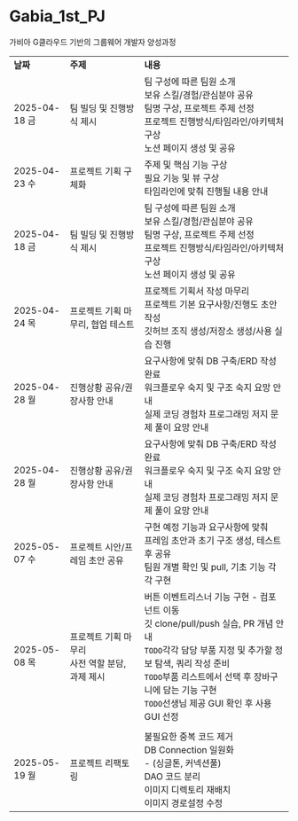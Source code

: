 # Gabia_1st_PJ
가비아 G클라우드 기반의 그룹웨어 개발자 양성과정

<table>
  <tbody>
    <tr>
      <td>
        <strong>날짜</strong>
      </td>
      <td>
        <strong>주제</strong>
      </td>
      <td>
        <strong>내용</strong>
      </td>
    </tr>
    <tr>
      <td>
        2025-04-18 금
      </td>
      <td>
        팀 빌딩 및 진행방식 제시
      </td>
      <td>
        팀 구성에 따른 팀원 소개<br />
        보유 스킬/경험/관심분야 공유<br />
        팀명 구상, 프로젝트 주제 선정<br />
        프로젝트 진행방식/타임라인/아키텍처 구상<br />
        노션 페이지 생성 및 공유
      </td>
    </tr>
    <tr>
      <td>
        2025-04-23 수
      </td>
      <td>
        프로젝트 기획 구체화
      </td>
      <td>
        주제 및 핵심 기능 구상<br />
        필요 기능 및 뷰 구상<br />
        타임라인에 맞춰 진행될 내용 안내
      </td>
    </tr>
    <tr>
      <td>
        2025-04-18 금
      </td>
      <td>
        팀 빌딩 및 진행방식 제시
      </td>
      <td>
        팀 구성에 따른 팀원 소개<br />
        보유 스킬/경험/관심분야 공유<br />
        팀명 구상, 프로젝트 주제 선정<br />
        프로젝트 진행방식/타임라인/아키텍처 구상<br />
        노션 페이지 생성 및 공유
      </td>
    </tr>
    <tr>
      <td>
        2025-04-24 목
      </td>
      <td>
        프로젝트 기획 마무리, 협업 테스트
      </td>
      <td>
        프로젝트 기획서 작성 마무리<br />
        프로젝트 기본 요구사항/진행도 초안 작성<br />
        깃허브 조직 생성/저장소 생성/사용 실습 진행
      </td>
    </tr>
    <tr>
      <td>
        2025-04-28 월
      </td>
      <td>
        진행상황 공유/권장사항 안내
      </td>
      <td>
        요구사항에 맞춰 DB 구축/ERD 작성 완료<br />
        워크플로우 숙지 및 구조 숙지 요망 안내<br />
        실제 코딩 경험차 프로그래밍 저지 문제 풀이 요망 안내
      </td>
    </tr>
    <tr>
      <td>
        2025-04-28 월
      </td>
      <td>
        진행상황 공유/권장사항 안내
      </td>
      <td>
        요구사항에 맞춰 DB 구축/ERD 작성 완료<br />
        워크플로우 숙지 및 구조 숙지 요망 안내<br />
        실제 코딩 경험차 프로그래밍 저지 문제 풀이 요망 안내
      </td>
    </tr>
    <tr>
      <td>
        2025-05-07 수
      </td>
      <td>
        프로젝트 시안/프레임 초안 공유
      </td>
      <td>
        구현 예정 기능과 요구사항에 맞춰<br />
        프레임 초안과 초기 구조 생성, 테스트 후 공유<br />
        팀원 개별 확인 및 pull, 기초 기능 각각 구현 
      </td>
    </tr>
    <tr>
      <td>
        2025-05-08 목
      </td>
      <td>
        프로젝트 기획 마무리<br />사전 역할 분담, 과제 제시
      </td>
      <td>
        버튼 이벤트리스너 기능 구현 - 컴포넌트 이동<br />
        깃 clone/pull/push 실습, PR 개념 안내<br />
        <code>TODO</code>각각 담당 부품 지정 및 추가할 정보 탐색, 쿼리 작성 준비<br />
        <code>TODO</code>부품 리스트에서 선택 후 장바구니에 담는 기능 구현<br />
        <code>TODO</code>선생님 제공 GUI 확인 후 사용 GUI 선정
      </td>
    </tr>
    <tr>
<td>
</td>
<td>
</td>
<td>
</td>
</tr>
    <tr>
<td>
2025-05-19 월
</td>
<td>
프로젝트 리팩토링
</td>
<td>
불필요한 중복 코드 제거<br />
DB Connection 일원화<br />
- (싱글톤, 커넥션풀)<br />
DAO 코드 분리<br />
이미지 디렉토리 재배치<br />
이미지 경로설정 수정
</td>
</tr>
  </tbody>
</table>
